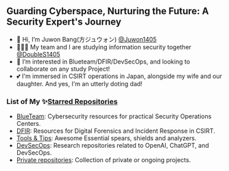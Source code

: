 ## Guarding Cyberspace, Nurturing the Future: A Security Expert's Journey

- 👋 Hi, I’m Juwon Bang(方ジュウォン) [@Juwon1405](https://juwon1405.github.io)
- 🧑‍🤝‍🧑 My team and I are studying information security together [@DoubleS1405](https://github.com/DoubleS1405)
- 👀 I’m interested in Blueteam/DFIR/DevSecOps, and looking to collaborate on any study Project!
- 💕 I'm immersed in CSIRT operations in Japan, alongside my wife and our daughter. And yes, I'm an utterly doting dad!

### List of My ✨[Starred Repositories](https://github.com/Juwon1405?tab=stars)

- [BlueTeam](https://github.com/stars/Juwon1405/lists/blueteam): Cybersecurity resources for practical Security Operations Centers.
- [DFIR](https://github.com/stars/Juwon1405/lists/dfir): Resources for Digital Forensics and Incident Response in CSIRT.
- [Tools & Tips](https://github.com/stars/Juwon1405/lists/tools-tips): Awesome Essential spears, shields and analyzers.
- [DevSecOps](https://github.com/stars/Juwon1405/lists/devsecops):  Research repositories related to OpenAI, ChatGPT, and DevSecOps.
- [Private repositories](https://github.com/stars/Juwon1405/lists/private-repositories): Collection of private or ongoing projects.

